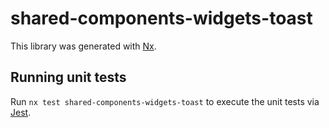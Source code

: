 # shared-components-widgets-toast

This library was generated with [Nx](https://nx.dev).

## Running unit tests

Run `nx test shared-components-widgets-toast` to execute the unit tests via [Jest](https://jestjs.io).
